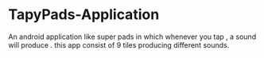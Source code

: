 # TapyPads-Application
An android application like super pads in which whenever you tap , a sound will produce . this app consist of 9 tiles producing different sounds. 
